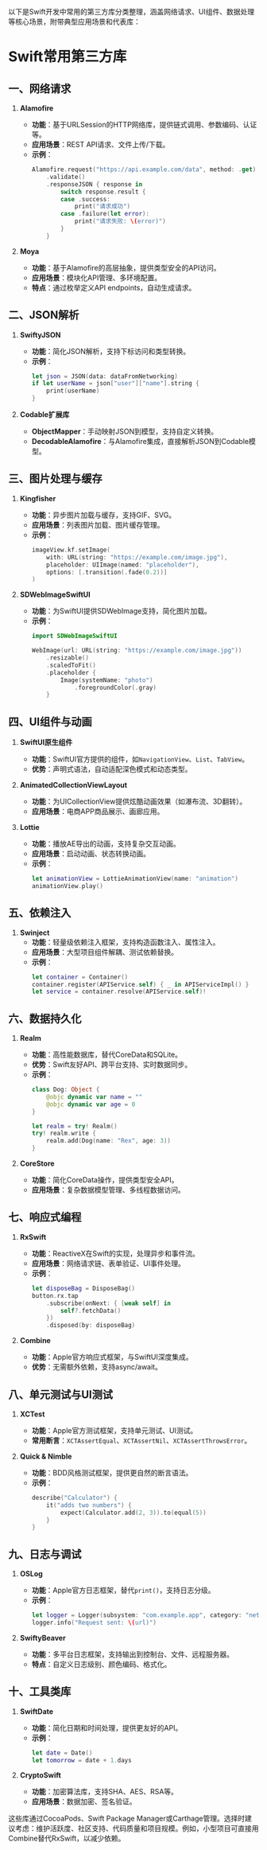 以下是Swift开发中常用的第三方库分类整理，涵盖网络请求、UI组件、数据处理等核心场景，附带典型应用场景和代表库：



# Swift常用第三方库
## 一、网络请求
1. **Alamofire**  
   - **功能**：基于URLSession的HTTP网络库，提供链式调用、参数编码、认证等。  
   - **应用场景**：REST API请求、文件上传/下载。  
   - **示例**：  
     ```swift
     Alamofire.request("https://api.example.com/data", method: .get)
         .validate()
         .responseJSON { response in
             switch response.result {
             case .success:
                 print("请求成功")
             case .failure(let error):
                 print("请求失败: \(error)")
             }
         }
     ```

2. **Moya**  
   - **功能**：基于Alamofire的高层抽象，提供类型安全的API访问。  
   - **应用场景**：模块化API管理、多环境配置。  
   - **特点**：通过枚举定义API endpoints，自动生成请求。

## 二、JSON解析
1. **SwiftyJSON**  
   - **功能**：简化JSON解析，支持下标访问和类型转换。  
   - **示例**：  
     ```swift
     let json = JSON(data: dataFromNetworking)
     if let userName = json["user"]["name"].string {
         print(userName)
     }
     ```

2. **Codable扩展库**  
   - **ObjectMapper**：手动映射JSON到模型，支持自定义转换。  
   - **DecodableAlamofire**：与Alamofire集成，直接解析JSON到Codable模型。

## 三、图片处理与缓存
1. **Kingfisher**  
   - **功能**：异步图片加载与缓存，支持GIF、SVG。  
   - **应用场景**：列表图片加载、图片缓存管理。  
   - **示例**：  
     ```swift
     imageView.kf.setImage(
         with: URL(string: "https://example.com/image.jpg"),
         placeholder: UIImage(named: "placeholder"),
         options: [.transition(.fade(0.2))]
     )
     ```

2. **SDWebImageSwiftUI**  
   - **功能**：为SwiftUI提供SDWebImage支持，简化图片加载。  
   - **示例**：  
     ```swift
     import SDWebImageSwiftUI

     WebImage(url: URL(string: "https://example.com/image.jpg"))
         .resizable()
         .scaledToFit()
         .placeholder {
             Image(systemName: "photo")
                 .foregroundColor(.gray)
         }
     ```

## 四、UI组件与动画
1. **SwiftUI原生组件**  
   - **功能**：SwiftUI官方提供的组件，如`NavigationView`、`List`、`TabView`。  
   - **优势**：声明式语法，自动适配深色模式和动态类型。

2. **AnimatedCollectionViewLayout**  
   - **功能**：为UICollectionView提供炫酷动画效果（如瀑布流、3D翻转）。  
   - **应用场景**：电商APP商品展示、画廊应用。

3. **Lottie**  
   - **功能**：播放AE导出的动画，支持复杂交互动画。  
   - **应用场景**：启动动画、状态转换动画。  
   - **示例**：  
     ```swift
     let animationView = LottieAnimationView(name: "animation")
     animationView.play()
     ```

## 五、依赖注入
1. **Swinject**  
   - **功能**：轻量级依赖注入框架，支持构造函数注入、属性注入。  
   - **应用场景**：大型项目组件解耦、测试依赖替换。  
   - **示例**：  
     ```swift
     let container = Container()
     container.register(APIService.self) { _ in APIServiceImpl() }
     let service = container.resolve(APIService.self)!
     ```

## 六、数据持久化
1. **Realm**  
   - **功能**：高性能数据库，替代CoreData和SQLite。  
   - **优势**：Swift友好API、跨平台支持、实时数据同步。  
   - **示例**：  
     ```swift
     class Dog: Object {
         @objc dynamic var name = ""
         @objc dynamic var age = 0
     }

     let realm = try! Realm()
     try! realm.write {
         realm.add(Dog(name: "Rex", age: 3))
     }
     ```

2. **CoreStore**  
   - **功能**：简化CoreData操作，提供类型安全API。  
   - **应用场景**：复杂数据模型管理、多线程数据访问。

## 七、响应式编程
1. **RxSwift**  
   - **功能**：ReactiveX在Swift的实现，处理异步和事件流。  
   - **应用场景**：网络请求链、表单验证、UI事件处理。  
   - **示例**：  
     ```swift
     let disposeBag = DisposeBag()
     button.rx.tap
         .subscribe(onNext: { [weak self] in
             self?.fetchData()
         })
         .disposed(by: disposeBag)
     ```

2. **Combine**  
   - **功能**：Apple官方响应式框架，与SwiftUI深度集成。  
   - **优势**：无需额外依赖，支持async/await。

## 八、单元测试与UI测试
1. **XCTest**  
   - **功能**：Apple官方测试框架，支持单元测试、UI测试。  
   - **常用断言**：`XCTAssertEqual`、`XCTAssertNil`、`XCTAssertThrowsError`。

2. **Quick & Nimble**  
   - **功能**：BDD风格测试框架，提供更自然的断言语法。  
   - **示例**：  
     ```swift
     describe("Calculator") {
         it("adds two numbers") {
             expect(Calculator.add(2, 3)).to(equal(5))
         }
     }
     ```

## 九、日志与调试
1. **OSLog**  
   - **功能**：Apple官方日志框架，替代`print()`，支持日志分级。  
   - **示例**：  
     ```swift
     let logger = Logger(subsystem: "com.example.app", category: "network")
     logger.info("Request sent: \(url)")
     ```

2. **SwiftyBeaver**  
   - **功能**：多平台日志框架，支持输出到控制台、文件、远程服务器。  
   - **特点**：自定义日志级别、颜色编码、格式化。

## 十、工具类库
1. **SwiftDate**  
   - **功能**：简化日期和时间处理，提供更友好的API。  
   - **示例**：  
     ```swift
     let date = Date()
     let tomorrow = date + 1.days
     ```

2. **CryptoSwift**  
   - **功能**：加密算法库，支持SHA、AES、RSA等。  
   - **应用场景**：数据加密、签名验证。



这些库通过CocoaPods、Swift Package Manager或Carthage管理。选择时建议考虑：维护活跃度、社区支持、代码质量和项目规模。例如，小型项目可直接用Combine替代RxSwift，以减少依赖。